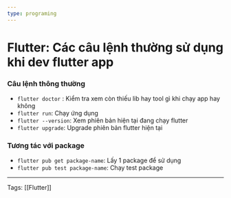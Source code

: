 ```yaml
---
type: programing 
---
```

# Flutter: Các câu lệnh thường sử dụng khi dev flutter app
### Câu lệnh thông thường
 - `flutter doctor` : Kiểm tra xem còn thiếu lib hay tool gì khi chạy app hay không
- `flutter run`: Chạy ứng dụng 
- `flutter --version`: Xem phiên bản hiện tại đang chạy flutter
- `flutter upgrade`: Upgrade phiên bản flutter hiện tại

### Tương tác với package
- `flutter pub get package-name`: Lấy 1 package để sử dụng
- `flutter pub test package-name`: Chạy test package


---
Tags: [[Flutter]]